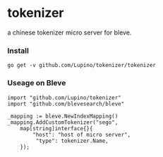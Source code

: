 # tokenizer
a chinese tokenizer micro server for bleve.

### Install

    go get -v github.com/Lupino/tokenizer/tokenizer
    
### Useage on Bleve

    import "github.com/Lupino/tokenizer"
    import "github.com/blevesearch/bleve"
    
    _mapping := bleve.NewIndexMapping()
    _mapping.AddCustomTokenizer("sego",
        map[string]interface{}{
            "host": "host of micro server",
             "type": tokenizer.Name,
        });
